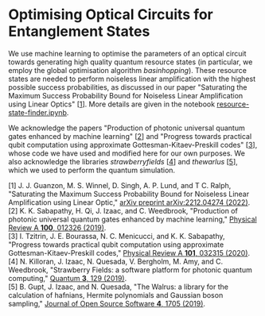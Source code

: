 # Optimising Optical Circuits for Entanglement States

We use machine learning to optimise the parameters of an optical circuit towards generating high quality quantum resource states (in particular, we employ the global optimisation algorithm *basinhopping*). These resource states are needed to perform noiseless linear amplification with the highest possible success probabilities, as discussed in our paper "Saturating the Maximum Success Probability Bound for Noiseless Linear Amplification using Linear Optics" [[1](https://doi.org/10.48550/arXiv.2212.04274)]. More details are given in the notebook [resource-state-finder.ipynb](https://github.com/JGuanzon/optimal-teleamplifier/blob/main/resource-state-finder.ipynb). 

We acknowledge the papers "Production of photonic universal quantum gates enhanced by machine learning" [[2](https://doi.org/10.1103/PhysRevA.100.012326)] and "Progress towards practical qubit computation using approximate Gottesman-Kitaev-Preskill codes" [[3](https://doi.org/10.1103/PhysRevA.101.032315)], whose code we have used and modified here for our own purposes. We also acknowledge the libraries *strawberryfields* [[4](https://doi.org/10.22331/q-2019-03-11-129)] and *thewarlus* [[5](https://doi.org/10.21105/joss.01705)], which we used to perform the quantum simulation. 

[1] J. J. Guanzon, M. S. Winnel, D. Singh, A. P. Lund, and T C. Ralph, "Saturating the Maximum Success Probability Bound for Noiseless Linear Amplification using Linear Optic," [arXiv preprint arXiv:2212.04274 (2022)](https://doi.org/10.48550/arXiv.2212.04274). \
[2] K. K. Sabapathy, H. Qi, J. Izaac, and C. Weedbrook, "Production of photonic universal quantum gates enhanced by machine learning," [Physical Review A **100**, 012326 (2019)](https://doi.org/10.1103/PhysRevA.100.012326). \
[3] I. Tzitrin, J. E. Bourassa, N. C. Menicucci, and K. K. Sabapathy, "Progress towards practical qubit computation using approximate Gottesman-Kitaev-Preskill codes," [Physical Review A **101**, 032315 (2020)](https://doi.org/10.1103/PhysRevA.101.032315). \
[4] N. Killoran, J. Izaac, N. Quesada, V. Bergholm, M. Amy, and C. Weedbrook, "Strawberry Fields: a software platform for photonic quantum computing," [Quantum **3**, 129 (2019)](https://doi.org/10.22331/q-2019-03-11-129). \
[5] B. Gupt, J. Izaac, and N. Quesada, "The Walrus: a library for the calculation of hafnians, Hermite polynomials and Gaussian boson sampling," [Journal of Open Source Software **4**, 1705 (2019)](https://doi.org/10.21105/joss.01705).  
